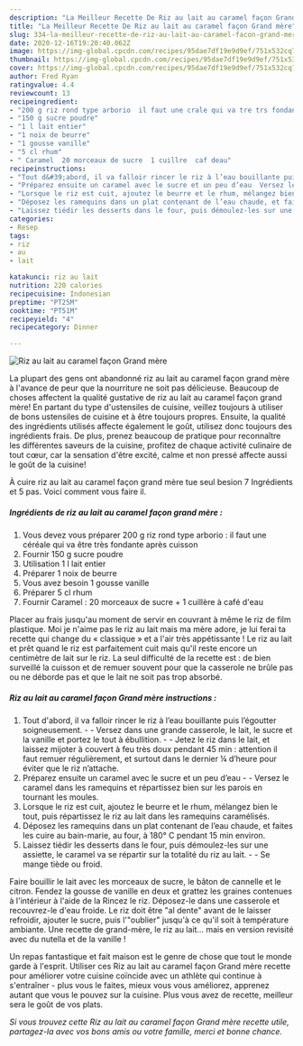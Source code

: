 ```yaml
---
description: "La Meilleur Recette De Riz au lait au caramel façon Grand mère"
title: "La Meilleur Recette De Riz au lait au caramel façon Grand mère"
slug: 334-la-meilleur-recette-de-riz-au-lait-au-caramel-facon-grand-mere
date: 2020-12-16T19:20:40.062Z
image: https://img-global.cpcdn.com/recipes/95dae7df19e9d9ef/751x532cq70/riz-au-lait-au-caramel-facon-grand-mere-photo-principale-de-la-recette.jpg
thumbnail: https://img-global.cpcdn.com/recipes/95dae7df19e9d9ef/751x532cq70/riz-au-lait-au-caramel-facon-grand-mere-photo-principale-de-la-recette.jpg
cover: https://img-global.cpcdn.com/recipes/95dae7df19e9d9ef/751x532cq70/riz-au-lait-au-caramel-facon-grand-mere-photo-principale-de-la-recette.jpg
author: Fred Ryan
ratingvalue: 4.4
reviewcount: 13
recipeingredient:
- "200 g riz rond type arborio  il faut une crale qui va tre trs fondante aprs cuisson"
- "150 g sucre poudre"
- "1 l lait entier"
- "1 noix de beurre"
- "1 gousse vanille"
- "5 cl rhum"
- " Caramel  20 morceaux de sucre  1 cuillre  caf deau"
recipeinstructions:
- "Tout d&#39;abord, il va falloir rincer le riz à l’eau bouillante puis l’égoutter soigneusement.  Versez dans une grande casserole, le lait, le sucre et la vanille et portez le tout à ébullition.  Jetez le riz dans le lait, et laissez mijoter à couvert à feu très doux pendant 45 min : attention il faut remuer régulièrement, et surtout dans le dernier ¼ d’heure pour éviter que le riz n’attache."
- "Préparez ensuite un caramel avec le sucre et un peu d’eau  Versez le caramel dans les ramequins et répartissez bien sur les parois en tournant les moules."
- "Lorsque le riz est cuit, ajoutez le beurre et le rhum, mélangez bien le tout, puis répartissez le riz au lait dans les ramequins caramélisés."
- "Déposez les ramequins dans un plat contenant de l’eau chaude, et faites les cuire au bain-marie, au four, à 180° C pendant 15 min environ."
- "Laissez tiédir les desserts dans le four, puis démoulez-les sur une assiette, le caramel va se répartir sur la totalité du riz au lait.  Se mange tiède ou froid."
categories:
- Resep
tags:
- riz
- au
- lait

katakunci: riz au lait 
nutrition: 220 calories
recipecuisine: Indonesian
preptime: "PT25M"
cooktime: "PT51M"
recipeyield: "4"
recipecategory: Dinner

---
```



![Riz au lait au caramel façon Grand mère](https://img-global.cpcdn.com/recipes/95dae7df19e9d9ef/751x532cq70/riz-au-lait-au-caramel-facon-grand-mere-photo-principale-de-la-recette.jpg)

La plupart des gens ont abandonné riz au lait au caramel façon grand mère à l'avance de peur que la nourriture ne soit pas délicieuse. Beaucoup de choses affectent la qualité gustative de riz au lait au caramel façon grand mère! En partant du type d'ustensiles de cuisine, veillez toujours à utiliser de bons ustensiles de cuisine et à être toujours propres. Ensuite, la qualité des ingrédients utilisés affecte également le goût, utilisez donc toujours des ingrédients frais. De plus, prenez beaucoup de pratique pour reconnaître les différentes saveurs de la cuisine, profitez de chaque activité culinaire de tout cœur, car la sensation d'être excité, calme et non pressé affecte aussi le goût de la cuisine!

<!--inarticleads1-->

À cuire riz au lait au caramel façon grand mère tue seul besion 7 Ingrédients et 5 pas. Voici comment vous faire il.

##### Ingrédients de riz au lait au caramel façon grand mère :

1. Vous devez vous préparer 200 g riz rond type arborio : il faut une céréale qui va être très fondante après cuisson
1. Fournir 150 g sucre poudre
1. Utilisation 1 l lait entier
1. Préparer 1 noix de beurre
1. Vous avez besoin 1 gousse vanille
1. Préparer 5 cl rhum
1. Fournir  Caramel : 20 morceaux de sucre + 1 cuillère à café d&#39;eau


Placer au frais jusqu&#39;au moment de servir en couvrant à même le riz de film plastique. Moi je n&#39;aime pas le riz au lait mais ma mère adore, je lui ferai ta recette qui change du « classique » et a l&#39;air très appétissante ! Le riz au lait et prêt quand le riz est parfaitement cuit mais qu&#39;il reste encore un centimètre de lait sur le riz. La seul difficulté de la recette est : de bien surveillé la cuisson et de remuer souvent pour que la casserole ne brûle pas ou ne déborde pas et que le lait ne soit pas trop absorbé. 

<!--inarticleads2-->

##### Riz au lait au caramel façon Grand mère instructions :

1. Tout d&#39;abord, il va falloir rincer le riz à l’eau bouillante puis l’égoutter soigneusement. -  - Versez dans une grande casserole, le lait, le sucre et la vanille et portez le tout à ébullition. -  - Jetez le riz dans le lait, et laissez mijoter à couvert à feu très doux pendant 45 min : attention il faut remuer régulièrement, et surtout dans le dernier ¼ d’heure pour éviter que le riz n’attache.
1. Préparez ensuite un caramel avec le sucre et un peu d’eau -  - Versez le caramel dans les ramequins et répartissez bien sur les parois en tournant les moules.
1. Lorsque le riz est cuit, ajoutez le beurre et le rhum, mélangez bien le tout, puis répartissez le riz au lait dans les ramequins caramélisés.
1. Déposez les ramequins dans un plat contenant de l’eau chaude, et faites les cuire au bain-marie, au four, à 180° C pendant 15 min environ.
1. Laissez tiédir les desserts dans le four, puis démoulez-les sur une assiette, le caramel va se répartir sur la totalité du riz au lait. -  - Se mange tiède ou froid.


Faire bouillir le lait avec les morceaux de sucre, le bâton de cannelle et le citron. Fendez la gousse de vanille en deux et grattez les graines contenues à l&#39;intérieur à l&#39;aide de la Rincez le riz. Déposez-le dans une casserole et recouvrez-le d&#39;eau froide. Le riz doit être &#34;al dente&#34; avant de le laisser refroidir, ajouter le sucre, puis l&#39;&#34;oublier&#34; jusqu&#39;à ce qu&#39;il soit à température ambiante. Une recette de grand-mère, le riz au lait… mais en version revisité avec du nutella et de la vanille ! 

<!--inarticleads1-->

<p>
Un repas fantastique et fait maison est le genre de chose que tout le monde garde à l'esprit. Utiliser ces Riz au lait au caramel façon Grand mère recette pour améliorer votre cuisine coïncide avec un athlète qui continue à s'entraîner - plus vous le faites, mieux vous vous améliorez, apprenez autant que vous le pouvez sur la cuisine. Plus vous avez de recette, meilleur sera le goût de vos plats.
</p>

<p>
<i>Si vous trouvez cette Riz au lait au caramel façon Grand mère recette utile, partagez-la avec vos bons amis ou votre famille, merci et bonne chance.</i>
</p>
